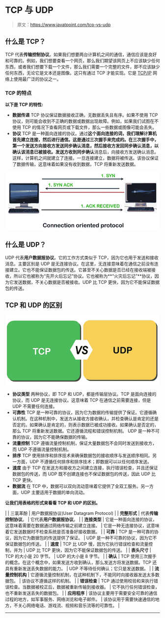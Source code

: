 # TCP 与 UDP

> 原文：<https://www.javatpoint.com/tcp-vs-udp>

## 什么是 TCP？

TCP 代表**传输控制协议**。如果我们想要两台计算机之间的通信，通信应该是良好和可靠的。例如，我们想要查看一个网页，那么我们期望该网页上不应该缺少任何东西，或者我们想要下载一个文件，那么我们需要一个完整的文件，即不应该缺少任何东西，无论它是文本还是图像。这只有通过 TCP 才能实现。它是 [TCP/IP](https://www.javatpoint.com/tcp-ip-full-form) 网络上使用最广泛的协议之一。

### TCP 的特点

**以下是 TCP 的特性:**

*   **数据传递**
    TCP 协议保证数据接收正确，无数据丢失且有序。如果不使用 TCP 协议，则可能会收到不正确的数据或数据出现故障。例如，如果我们试图在不使用 TCP 的情况下查看网页或下载文件，那么一些数据或图像可能会丢失。
*   **协议**
    TCP 是一种面向连接的协议。通过**这个面向连接的词，**我们理解计算机首先建立连接，然后进行通信。这是通过三次握手来完成的。在**三次握手中，**第一个发送方向接收方发送同步确认消息，然后接收方发回同步确认消息，以确认该消息已被接收。发送方收到**同步确认**消息后，向接收方发送确认消息。这样，计算机之间就建立了连接。一旦连接建立，数据将被传送。该协议保证了数据传输，这意味着如果没有收到数据，TCP 将重新发送数据。

![TCP vs UDP](img/21fd111c40ccf28020cd17fcbacbe3c1.png)

## 什么是 UDP？

UDP 代表**用户数据报协议**。它的工作方式类似于 TCP，因为它也用于发送和接收消息。主要区别是 UDP 是无连接协议。在这里，无连接意味着在通信之前没有连接建立。它也不能保证数据包的传送。它甚至不关心数据是否已经在接收端被接收，所以它也被称为“先开火后忘记”协议。它也被称为**“火灾后忘记”**协议，因为它发送数据，不关心数据是否被接收。UDP 比 TCP 更快，因为它不能保证数据包的传送。

## TCP 和 UDP 的区别

![TCP vs UDP](img/69e1ff7b41793228131e078fde47dd31.png)

*   **协议类型**
    两种协议，即 TCP 和 UDP，都是传输层协议。TCP 是面向连接的协议，而 UDP 是无连接协议。这意味着 TCP 在通信之前需要连接，但是 UDP 不需要任何连接。
*   **可靠性**
    TCP 是一种可靠的协议，因为它为数据的传输提供了保证。它遵循确认机制。在这种机制中，发送方从接收方接收确认，并检查确认是肯定的还是否定的。如果确认是肯定的，则表示数据已被成功接收。如果确认是否定的，那么 TCP 将重新发送数据。它还遵循流程和错误控制机制。
    UDP 是一种不可靠的协议，因为它不能确保数据的传输。
*   **流量控制**
    TCP 遵循流量控制机制，保证大量数据包不会同时发送到接收方，而 UDP 不遵循流量控制机制。
*   **排序**
    TCP 使用排序和排序技术来确保数据包的接收顺序与发送顺序相同。另一方面，UDP 不遵循任何排序和排序技术；即数据可以以任何顺序发送。
*   **速度**
    由于 TCP 在发送方和接收方之间建立连接，执行错误检查，并且还保证数据包的传送，而 UDP 既不创建连接也不保证数据包的传送，因此 UDP 比 TCP 更快。
*   **数据流**
    在 TCP 中，数据可以双向流动意味着它提供了全双工服务。另一方面，UDP 主要适用于数据的单向流动。

**让我们用表格的形式来看看 TCP 和 UDP 的区别。**

|  | 三氯苯酚 | 用户数据报协议(User Datagram Protocol) |
| **完整形式** | 代表**传输控制协议**。 | 它代表**用户数据报协议**。 |
| **连接类型** | 它是一种面向连接的协议，这意味着需要在数据通过网络传输之前建立连接。 | 它是一种无连接协议，这意味着它发送数据时不检查系统是否准备好接收数据。 |
| **可靠** | TCP 是一种可靠的协议，因为它为数据包的传送提供了保证。 | UDP 是一种不可靠的协议，因为它不保证数据包的传送。 |
| **速度** | TCP 比 UDP 慢，因为它执行错误检查和流量控制，并为 | UDP 比 TCP 更快，因为它不能保证数据包的传送。 |
| **表头尺寸** | TCP 的大小是 20 字节。 | UDP 的大小是 8 字节。 |
| **确认** | TCP 使用三次握手的概念。在这个概念中，如果发送方收到确认，那么发送方将发送数据。TCP 还具有重新发送丢失数据的能力。 | UDP 不等待任何确认；它只是发送数据。 |
| **流量控制机构** | 它遵循流量控制机制，在这种机制下，不能同时向接收器发送太多数据包。 | 该协议不遵循这样的机制。 |
| **错误检查** | TCP 通过使用校验和来执行错误检查。当数据被校正后，数据被重新传输到接收器。 | 它不执行任何错误检查，也不重新发送丢失的数据包。 |
| **应用程序** | 该协议主要用于需要安全可靠的通信过程的地方，如军事服务、网络浏览和电子邮件。 | 该协议用于需要快速通信的地方，不关心网络电话、游戏流、视频和音乐流等的可靠性。 |

* * *